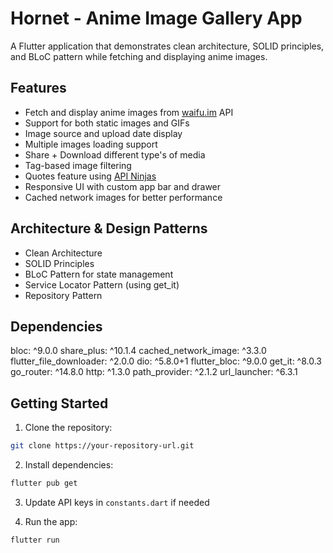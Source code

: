 # Hornet - Anime Image Gallery App

A Flutter application that demonstrates clean architecture, SOLID principles, and BLoC pattern while fetching and displaying anime images.

## Features

- Fetch and display anime images from [waifu.im](https://waifu.im) API
- Support for both static images and GIFs
- Image source and upload date display
- Multiple images loading support
- Share + Download different type's of media 
- Tag-based image filtering
- Quotes feature using [API Ninjas](https://api-ninjas.com)
- Responsive UI with custom app bar and drawer
- Cached network images for better performance

## Architecture & Design Patterns

- Clean Architecture
- SOLID Principles
- BLoC Pattern for state management
- Service Locator Pattern (using get_it)
- Repository Pattern

## Dependencies

  bloc: ^9.0.0
  share_plus: ^10.1.4
  cached_network_image: ^3.3.0
  flutter_file_downloader: ^2.0.0
  dio: ^5.8.0+1
  flutter_bloc: ^9.0.0
  get_it: ^8.0.3
  go_router: ^14.8.0
  http: ^1.3.0
  path_provider: ^2.1.2
  url_launcher: ^6.3.1

## Getting Started

1. Clone the repository:
```bash
git clone https://your-repository-url.git
```

2. Install dependencies:
```bash
flutter pub get
```

3. Update API keys in `constants.dart` if needed

4. Run the app:
```bash
flutter run

```
